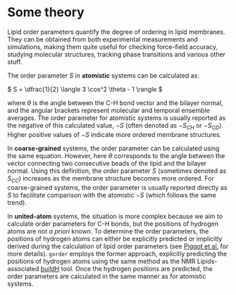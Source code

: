 # Some theory

Lipid order parameters quantify the degree of ordering in lipid membranes. They can be obtained from both experimental measurements and simulations, making them quite useful for checking force-field accuracy, studying molecular structures, tracking phase transitions and various other stuff.

The order parameter $S$ in **atomistic** systems can be calculated as:

$
S = \dfrac{1}{2} \langle 3 \cos^2 \theta - 1 \rangle
$

where $\theta$ is the angle between the C-H bond vector and the bilayer normal, and the angular brackets represent molecular and temporal ensemble averages. The order parameter for atomistic systems is usually reported as the negative of this calculated value, $-S$ (often denoted as $-S_{CH}$ or $-S_{CD}$). Higher positive values of $-S$ indicate more ordered membrane structures.

In **coarse-grained** systems, the order parameter can be calculated using the same equation. However, here $\theta$ corresponds to the angle between the vector connecting two consecutive beads of the lipid and the bilayer normal. Using this definition, the order parameter $S$ (sometimes denoted as $S_{CC}$) increases as the membrane structure becomes more ordered. For coarse-grained systems, the order parameter is usually reported directly as $S$ to facilitate comparison with the atomistic $-S$ (which follows the same trend).

In **united-atom** systems, the situation is more complex because we aim to calculate order parameters for C-H bonds, but the positions of hydrogen atoms are not *a priori* known. To determine the order parameters, the positions of hydrogen atoms can either be explicitly predicted or implicitly derived during the calculation of lipid order parameters (see [Piggot et al.](https://pubs.acs.org/doi/10.1021/acs.jctc.7b00643) for more details). `gorder` employs the former approach, explicitly predicting the positions of hydrogen atoms using the same method as the NMR Lipids-associated [buildH](https://github.com/patrickfuchs/buildH) tool. Once the hydrogen positions are predicted, the order parameters are calculated in the same manner as for atomistic systems.